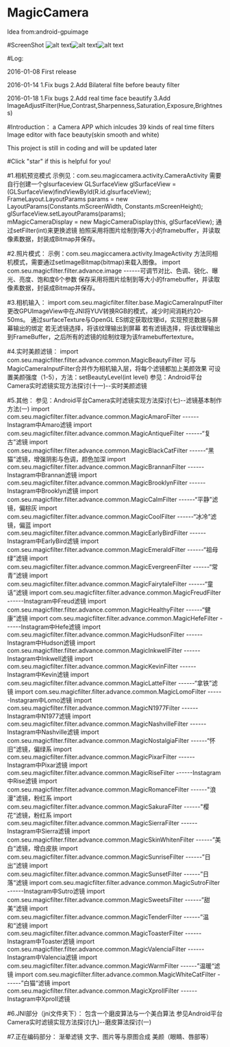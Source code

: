 # MagicCamera

Idea from:android-gpuimage

#ScreenShot
![alt text](https://github.com/wuhaoyu1990/MagicCamera/blob/master/Screenshot_1.JPG)![alt text](https://github.com/wuhaoyu1990/MagicCamera/blob/master/Screenshot_2.JPG)![alt text](https://github.com/wuhaoyu1990/MagicCamera/blob/master/Screenshot_3.JPG)



#Log:

2016-01-08
First release

2016-01-14
1.Fix bugs
2.Add Bilateral filte before beauty filter

2016-01-18
1.Fix bugs
2.Add real time face beautify 
3.Add ImageAdjustFilter(Hue,Contrast,Sharpenness,Saturation,Exposure,Brightness)

#Introduction：
a Camera APP which inlcudes
39 kinds of real time filters 
Image editor with face beauty(skin smooth and white)

This project is still in coding and will be updated later

#Click "star" if this is helpful for you!

#1.相机预览模式
示例见：com.seu.magiccamera.activity.CameraActivity
需要自行创建一个glsurfaceview
GLSurfaceView glSurfaceView = (GLSurfaceView)findViewById(R.id.glsurfaceView);
FrameLayout.LayoutParams params = new LayoutParams(Constants.mScreenWidth, Constants.mScreenHeight);
glSurfaceView.setLayoutParams(params);	
mMagicCameraDisplay = new MagicCameraDisplay(this, glSurfaceView);
通过setFilter(int)来更换滤镜
拍照采用将图片绘制到等大小的framebuffer，并读取像素数据，封装成Bitmap并保存。

#2.照片模式：
示例：com.seu.magiccamera.activity.ImageActivity
方法同相机模式，需要通过setImageBitmap(bitmap)来载入图像。
import com.seu.magicfilter.filter.advance.image
------可调节对比、色调、锐化、曝光、亮度、饱和度6个参数
保存采用将图片绘制到等大小的framebuffer，并读取像素数据，封装成Bitmap并保存。


#3.相机输入：
import com.seu.magicfilter.filter.base.MagicCameraInputFilter
更改GPUImageView中在JNI将YUV转换RGB的模式，减少时间消耗约20-50ms。
通过surfaceTexture与OpenGL ES绑定获取纹理id，实现预览数据与屏幕输出的绑定
若无滤镜选择，将该纹理输出到屏幕
若有滤镜选择，将该纹理输出到FrameBuffer，之后所有的滤镜的绘制纹理为该framebuffertexture。

#4.实时美颜滤镜：
import com.seu.magicfilter.filter.advance.common.MagicBeautyFilter
可与MagicCameraInputFilter合并作为相机输入层，将每个滤镜都加上美颜效果
可设置美颜强度（1-5），方法：setBeautyLevel(int level)
参见：Android平台Camera实时滤镜实现方法探讨(十一)--实时美颜滤镜

#5.其他：
参见：Android平台Camera实时滤镜实现方法探讨(七)--滤镜基本制作方法(一)
import com.seu.magicfilter.filter.advance.common.MagicAmaroFilter
------Instagram中Amaro滤镜
import com.seu.magicfilter.filter.advance.common.MagicAntiqueFilter
------“复古”滤镜
import com.seu.magicfilter.filter.advance.common.MagicBlackCatFilter
------“黑猫”滤镜，增强阴影与色调，颜色加深
import com.seu.magicfilter.filter.advance.common.MagicBrannanFilter
------Instagram中Brannan滤镜
import com.seu.magicfilter.filter.advance.common.MagicBrooklynFilter
------Instagram中Brooklyn滤镜
import com.seu.magicfilter.filter.advance.common.MagicCalmFilter
------“平静”滤镜，偏棕灰
import com.seu.magicfilter.filter.advance.common.MagicCoolFilter
------“冰冷”滤镜，偏蓝
import com.seu.magicfilter.filter.advance.common.MagicEarlyBirdFilter
------Instagram中EarlyBird滤镜
import com.seu.magicfilter.filter.advance.common.MagicEmeraldFilter
------“祖母绿”滤镜
import com.seu.magicfilter.filter.advance.common.MagicEvergreenFilter
------“常青”滤镜
import com.seu.magicfilter.filter.advance.common.MagicFairytaleFilter
------“童话”滤镜
import com.seu.magicfilter.filter.advance.common.MagicFreudFilter
------Instagram中Freud滤镜
import com.seu.magicfilter.filter.advance.common.MagicHealthyFilter
------“健康”滤镜
import com.seu.magicfilter.filter.advance.common.MagicHefeFilter
------Instagram中Hefe滤镜
import com.seu.magicfilter.filter.advance.common.MagicHudsonFilter
------Instagram中Hudson滤镜
import com.seu.magicfilter.filter.advance.common.MagicInkwellFilter
------Instagram中Inkwell滤镜
import com.seu.magicfilter.filter.advance.common.MagicKevinFilter
------Instagram中Kevin滤镜
import com.seu.magicfilter.filter.advance.common.MagicLatteFilter
------“拿铁”滤镜
import com.seu.magicfilter.filter.advance.common.MagicLomoFilter
------Instagram中Lomo滤镜
import com.seu.magicfilter.filter.advance.common.MagicN1977Filter
------Instagram中N1977滤镜
import com.seu.magicfilter.filter.advance.common.MagicNashvilleFilter
------Instagram中Nashville滤镜
import com.seu.magicfilter.filter.advance.common.MagicNostalgiaFilter
------“怀旧”滤镜，偏绿系
import com.seu.magicfilter.filter.advance.common.MagicPixarFilter
------Instagram中Pixar滤镜
import com.seu.magicfilter.filter.advance.common.MagicRiseFilter
------Instagram中Rise滤镜
import com.seu.magicfilter.filter.advance.common.MagicRomanceFilter
------"浪漫"滤镜，粉红系
import com.seu.magicfilter.filter.advance.common.MagicSakuraFilter
------"樱花“滤镜，粉红系
import com.seu.magicfilter.filter.advance.common.MagicSierraFilter
------Instagram中Sierra滤镜
import com.seu.magicfilter.filter.advance.common.MagicSkinWhitenFilter
------”美白“滤镜，增白皮肤
import com.seu.magicfilter.filter.advance.common.MagicSunriseFilter
------”日出“滤镜
import com.seu.magicfilter.filter.advance.common.MagicSunsetFilter
------”日落“滤镜
import com.seu.magicfilter.filter.advance.common.MagicSutroFilter
------Instagram中Sutro滤镜
import com.seu.magicfilter.filter.advance.common.MagicSweetsFilter
------”甜美“滤镜
import com.seu.magicfilter.filter.advance.common.MagicTenderFilter
------”温和“滤镜
import com.seu.magicfilter.filter.advance.common.MagicToasterFilter
------Instagram中Toaster滤镜
import com.seu.magicfilter.filter.advance.common.MagicValenciaFilter
------Instagram中Valencia滤镜
import com.seu.magicfilter.filter.advance.common.MagicWarmFilter
------”温暖“滤镜
import com.seu.magicfilter.filter.advance.common.MagicWhiteCatFilter
------”白猫“滤镜
import com.seu.magicfilter.filter.advance.common.MagicXproIIFilter
------Instagram中XproII滤镜

#6.JNI部分（jni文件夹下）：
包含一个磨皮算法与一个美白算法
参见Android平台Camera实时滤镜实现方法探讨(九)--磨皮算法探讨(一)

#7.正在编码部分：
渐晕滤镜
文字、图片等与原图合成
美颜（眼睛、唇部等）

